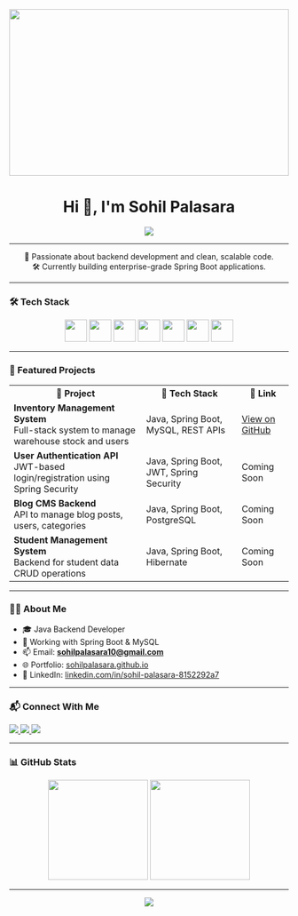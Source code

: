<!-- 🔥 Banner -->
<div align="center">
  <img src="https://i.pinimg.com/originals/44/59/99/44599943a27e918b54ae94e6b2902d9c.gif" width="100%" height="300"/>
</div>

<!-- 👋 Intro -->
<h1 align="center">Hi 👋, I'm Sohil Palasara</h1>

<div align="center">
  <img src="https://readme-typing-svg.herokuapp.com?font=Fira+Code&weight=500&size=22&pause=1000&color=36BCF7&center=true&vCenter=true&width=500&lines=Backend+Developer+%F0%9F%92%BB;Spring+Boot+%7C+Java+%7C+MySQL+%7C+Docker+%7C+REST+API" />
</div>

---

<p align="center">
  🚀 Passionate about backend development and clean, scalable code. <br>
  🛠️ Currently building enterprise-grade Spring Boot applications.
</p>

---

### 🛠️ Tech Stack

<div align="center">
  <img src="https://cdn.jsdelivr.net/gh/devicons/devicon/icons/java/java-original.svg" height="40"/>
  <img src="https://cdn.jsdelivr.net/gh/devicons/devicon/icons/spring/spring-original.svg" height="40"/>
  <img src="https://cdn.jsdelivr.net/gh/devicons/devicon/icons/mysql/mysql-original.svg" height="40"/>
  <img src="https://cdn.jsdelivr.net/gh/devicons/devicon/icons/docker/docker-original.svg" height="40"/>
  <img src="https://cdn.jsdelivr.net/gh/devicons/devicon/icons/git/git-original.svg" height="40"/>
  <img src="https://cdn.jsdelivr.net/gh/devicons/devicon/icons/github/github-original.svg" height="40"/>
  <img src="https://cdn.jsdelivr.net/gh/devicons/devicon/icons/intellij/intellij-original.svg" height="40"/>
</div>

---

### 📂 Featured Projects

<table>
  <tr>
    <th>🚀 Project</th>
    <th>🧰 Tech Stack</th>
    <th>🔗 Link</th>
  </tr>

  <tr>
    <td><b>Inventory Management System</b><br>Full-stack system to manage warehouse stock and users</td>
    <td>Java, Spring Boot, MySQL, REST APIs</td>
    <td><a href="https://github.com/sohilpalasara/inventory-app" target="_blank">View on GitHub</a></td>
  </tr>

  <tr>
    <td><b>User Authentication API</b><br>JWT-based login/registration using Spring Security</td>
    <td>Java, Spring Boot, JWT, Spring Security</td>
    <td>Coming Soon</td>
  </tr>

  <tr>
    <td><b>Blog CMS Backend</b><br>API to manage blog posts, users, categories</td>
    <td>Java, Spring Boot, PostgreSQL</td>
    <td>Coming Soon</td>
  </tr>

  <tr>
    <td><b>Student Management System</b><br>Backend for student data CRUD operations</td>
    <td>Java, Spring Boot, Hibernate</td>
    <td>Coming Soon</td>
  </tr>
</table>

---

### 🙋‍♂️ About Me

- 🎓 Java Backend Developer  
- 🔭 Working with Spring Boot & MySQL  
- 📫 Email: **sohilpalasara10@gmail.com**  
- 🌐 Portfolio: [sohilpalasara.github.io](https://sohilpalasara.github.io)  
- 🔗 LinkedIn: [linkedin.com/in/sohil-palasara-8152292a7](https://linkedin.com/in/sohil-palasara-8152292a7)

---

### 📬 Connect With Me

<p align="left">
  <a href="mailto:sohilpalasara10@gmail.com">
    <img src="https://img.shields.io/badge/Gmail-red?style=for-the-badge&logo=gmail&logoColor=white" />
  </a>
  <a href="https://linkedin.com/in/sohil-palasara-8152292a7">
    <img src="https://img.shields.io/badge/LinkedIn-blue?style=for-the-badge&logo=linkedin" />
  </a>
  <a href="https://github.com/sohilpalasara">
    <img src="https://img.shields.io/github/followers/sohilpalasara?style=social" />
  </a>
</p>

---

### 📊 GitHub Stats

<p align="center">
  <img src="https://github-readme-stats.vercel.app/api?username=sohilpalasara&show_icons=true&theme=react" height="180"/>
  <img src="https://github-readme-stats.vercel.app/api/top-langs/?username=sohilpalasara&layout=compact&theme=react" height="180"/>
</p>

---

<div align="center">
  <img src="https://komarev.com/ghpvc/?username=sohilpalasara&label=Profile%20views&color=blue" />
</div>
